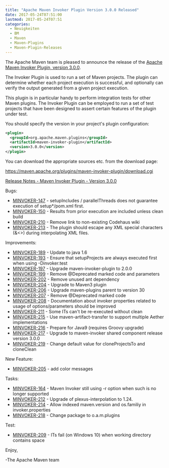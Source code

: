 ```yaml
---
title: "Apache Maven Invoker Plugin Version 3.0.0 Released"
date: 2017-05-24T07:51:00
lastmod: 2017-05-24T07:51
categories:
  - Neuigkeiten
  - BM
  - Maven
  - Maven-Plugins
  - Maven-Plugin-Releases
---
```

The Apache Maven team is pleased to announce the release of the 
[Apache Maven Invoker Plugin, version 3.0.0](https://maven.apache.org/plugins/maven-invoker-plugin/).

The Invoker Plugin is used to run a set of Maven projects. The plugin can
determine whether each project execution is successful, and optionally can
verify the output generated from a given project execution.

This plugin is in particular handy to perform integration tests for other Maven
plugins. The Invoker Plugin can be employed to run a set of test projects that
have been designed to assert certain features of the plugin under test.

You should specify the version in your project's plugin configuration:

```xml
<plugin>
  <groupId>org.apache.maven.plugins</groupId>
  <artifactId>maven-invoker-plugin</artifactId>
  <version>3.0.0</version>
</plugin>
```


You can download the appropriate sources etc. from the download page:

https://maven.apache.org/plugins/maven-invoker-plugin/download.cgi

<!-- more -->

[Release Notes - Maven Invoker Plugin - Version 3.0.0](https://issues.apache.org/jira/secure/ReleaseNote.jspa?projectId=12317525&version=12330827)

Bugs:

 * [MINVOKER-147](https://issues.apache.org/jira/browse/MINVOKER-147) - setupIncludes / parallelThreads does not guarantee execution of setup*/pom.xml first.
 * [MINVOKER-150](https://issues.apache.org/jira/browse/MINVOKER-150) - Results from prior execution are included unless clean build
 * [MINVOKER-210](https://issues.apache.org/jira/browse/MINVOKER-210) - Remove link to non-existing Codehaus wiki
 * [MINVOKER-213](https://issues.apache.org/jira/browse/MINVOKER-213) - The plugin should escape any XML special characters (&<>) during interpolating XML files.

Improvements:

 * [MINVOKER-189](https://issues.apache.org/jira/browse/MINVOKER-189) - Update to java 1.6
 * [MINVOKER-193](https://issues.apache.org/jira/browse/MINVOKER-193) - Ensure that setupProjects are always executed first when using -Dinvoker.test
 * [MINVOKER-197](https://issues.apache.org/jira/browse/MINVOKER-197) - Upgrade maven-invoker-plugin to 2.0.0
 * [MINVOKER-199](https://issues.apache.org/jira/browse/MINVOKER-199) - Remove @Deprecated marked code and parameters
 * [MINVOKER-202](https://issues.apache.org/jira/browse/MINVOKER-202) - Remove unused ant dependency
 * [MINVOKER-204](https://issues.apache.org/jira/browse/MINVOKER-204) - Upgrade to Maven3 plugin
 * [MINVOKER-206](https://issues.apache.org/jira/browse/MINVOKER-206) - Upgrade maven-plugins parent to version 30
 * [MINVOKER-207](https://issues.apache.org/jira/browse/MINVOKER-207) - Remove @Deprecated marked code
 * [MINVOKER-208](https://issues.apache.org/jira/browse/MINVOKER-208) - Documentation about invoker properties related to usage of options/parameters should be improved
 * [MINVOKER-211](https://issues.apache.org/jira/browse/MINVOKER-211) - Some ITs can't be re-executed without clean
 * [MINVOKER-215](https://issues.apache.org/jira/browse/MINVOKER-215) - Use maven-artifact-transfer to support multiple Aether implementations
 * [MINVOKER-216](https://issues.apache.org/jira/browse/MINVOKER-216) - Prepare for Java9 (requires Groovy upgrade)
 * [MINVOKER-217](https://issues.apache.org/jira/browse/MINVOKER-217) - Upgrade to maven-invoker shared component release version 3.0.0
 * [MINVOKER-219](https://issues.apache.org/jira/browse/MINVOKER-219) - Change default value for cloneProjectsTo and cloneClean

New Feature:

 * [MINVOKER-205](https://issues.apache.org/jira/browse/MINVOKER-205) - add color messages

Tasks:

 * [MINVOKER-164](https://issues.apache.org/jira/browse/MINVOKER-164) - Maven Invoker still using -r option when such is no longer supported
 * [MINVOKER-212](https://issues.apache.org/jira/browse/MINVOKER-212) - Upgrade of plexus-interpolation to 1.24.
 * [MINVOKER-214](https://issues.apache.org/jira/browse/MINVOKER-214) - Allow indexed maven.version and os.familiy in invoker.properties
 * [MINVOKER-218](https://issues.apache.org/jira/browse/MINVOKER-218) - Change package to o.a.m.plugins

Test:

 * [MINVOKER-209](https://issues.apache.org/jira/browse/MINVOKER-209) - ITs fail (on Windows 10) when working directory contains space

Enjoy,

-The Apache Maven team
